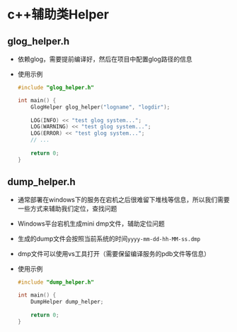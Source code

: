 # c++辅助类Helper

## glog_helper.h

- 依赖glog，需要提前编译好，然后在项目中配置glog路径的信息

- 使用示例

  ```c++
  #include "glog_helper.h"
  
  int main() {
      GlogHelper glog_helper("logname", "logdir");
      
      LOG(INFO) << "test glog system...";
      LOG(WARNING) << "test glog system...";
      LOG(ERROR) << "test glog system...";
      // ...
      
      return 0;
  }
  ```

## dump_helper.h

- 通常部署在windows下的服务在宕机之后很难留下堆栈等信息，所以我们需要一些方式来辅助我们定位，查找问题

- Windows平台宕机生成mini dmp文件，辅助定位问题

- 生成的dump文件会按照当前系统的时间`yyyy-mm-dd-hh-MM-ss.dmp`

- dmp文件可以使用vs工具打开（需要保留编译服务的pdb文件等信息）

- 使用示例

  ```c++
  #include "dump_helper.h"
  
  int main() {
      DumpHelper dump_helper;
      
      return 0;
  }
  ```

  